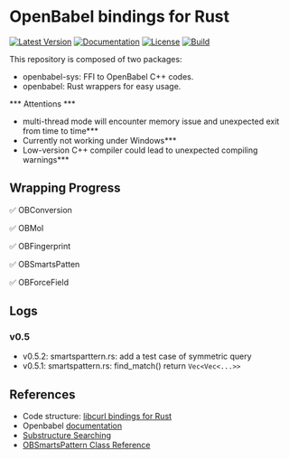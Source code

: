 # OpenBabel bindings for Rust

[![Latest Version](https://img.shields.io/crates/v/openbabel.svg)](https://crates.io/crates/openbabel)
[![Documentation](https://docs.rs/openbabel/badge.svg)](https://docs.rs/openbabel)
[![License](https://img.shields.io/github/license/rogerwq/openbabel-rust.svg)](LICENSE)
[![Build](https://github.com/rogerwq/openbabel-rust/workflows/CI/badge.svg)](https://github.com/rogerwq/openbabel-rust/actions)

This repository is composed of two packages:
- openbabel-sys: FFI to OpenBabel C++ codes.
- openbabel: Rust wrappers for easy usage.

*** Attentions ***
- multi-thread mode will encounter memory issue and unexpected exit from time to time***
- Currently not working under Windows***
- Low-version C++ compiler could lead to unexpected compiling warnings***

## Wrapping Progress

:white_check_mark: OBConversion

:white_check_mark: OBMol 

:white_check_mark: OBFingerprint 

:white_check_mark: OBSmartsPatten 

:white_check_mark: OBForceField

## Logs
### v0.5
- v0.5.2: smartsparttern.rs: add a test case of symmetric query
- v0.5.1: smartspattern.rs: find_match() return ```Vec<Vec<...>>```

## References
- Code structure: [libcurl bindings for Rust](https://github.com/alexcrichton/curl-rust)
- Openbabel [documentation](http://openbabel.org/wiki/Main_Page)
- [Substructure Searching](http://openbabel.org/dev-api/group__substructure.shtml)
- [OBSmartsPattern Class Reference](http://openbabel.org/dev-api/classOpenBabel_1_1OBSmartsPattern.shtml)
